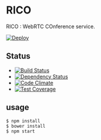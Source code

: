 # RICO
RICO : WebRTC COnference service.

[![Deploy](https://www.herokucdn.com/deploy/button.png)](https://heroku.com/deploy)

## Status
* [![Build Status](https://travis-ci.org/sassy/RICO.svg)](https://travis-ci.org/sassy/RICO)
* [![Dependency Status](https://gemnasium.com/sassy/RICO.svg)](https://gemnasium.com/sassy/RICO)
* [![Code Climate](https://codeclimate.com/github/sassy/RICO/badges/gpa.svg)](https://codeclimate.com/github/sassy/RICO)
* [![Test Coverage](https://codeclimate.com/github/sassy/RICO/badges/coverage.svg)](https://codeclimate.com/github/sassy/RICO)

## usage

```
$ npm install
$ bower install
$ npm start
```

